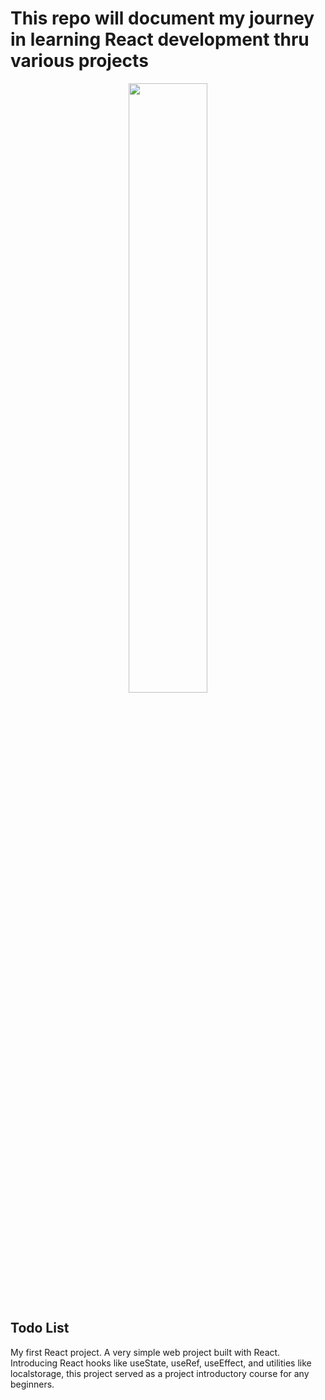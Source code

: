 # This repo will document my journey in learning React development thru various projects

<p align="center"><img src="./front_pic.jpg" width="50%" height="50%"><p>

## Todo List
My first React project. A very simple web project built with React. Introducing React hooks like useState, useRef, useEffect, and utilities like localstorage, this project served as a project introductory course for any beginners.
